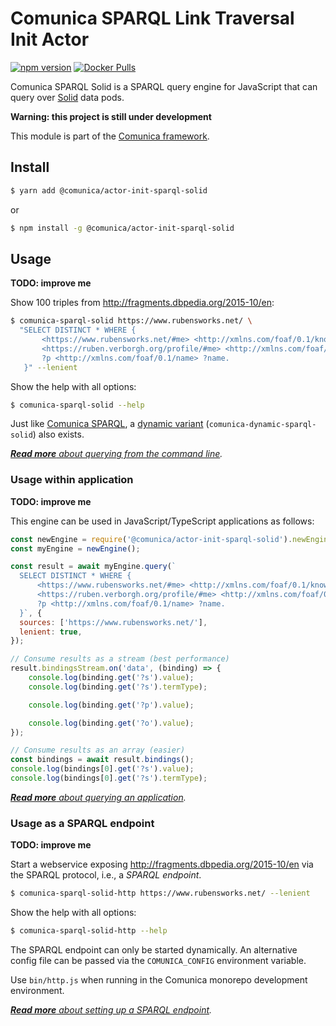 # Comunica SPARQL Link Traversal Init Actor

[![npm version](https://badge.fury.io/js/%40comunica%2Factor-init-sparql-solid.svg)](https://www.npmjs.com/package/@comunica/actor-init-sparql-solid)
[![Docker Pulls](https://img.shields.io/docker/pulls/comunica/actor-init-sparql-solid.svg)](https://hub.docker.com/r/comunica/actor-init-sparql-solid/)

Comunica SPARQL Solid is a SPARQL query engine for JavaScript that can query over [Solid](https://solidproject.org/) data pods.

**Warning: this project is still under development**

This module is part of the [Comunica framework](https://comunica.dev/).

## Install

```bash
$ yarn add @comunica/actor-init-sparql-solid
```

or

```bash
$ npm install -g @comunica/actor-init-sparql-solid
```

## Usage

**TODO: improve me**

Show 100 triples from http://fragments.dbpedia.org/2015-10/en:

```bash
$ comunica-sparql-solid https://www.rubensworks.net/ \
  "SELECT DISTINCT * WHERE {
       <https://www.rubensworks.net/#me> <http://xmlns.com/foaf/0.1/knows> ?p.
       <https://ruben.verborgh.org/profile/#me> <http://xmlns.com/foaf/0.1/knows> ?p.
       ?p <http://xmlns.com/foaf/0.1/name> ?name.
   }" --lenient
```

Show the help with all options:

```bash
$ comunica-sparql-solid --help
```

Just like [Comunica SPARQL](https://github.com/comunica/comunica/tree/master/packages/actor-init-sparql),
a [dynamic variant](https://github.com/comunica/comunica/tree/master/packages/actor-init-sparql#usage-from-the-command-line) (`comunica-dynamic-sparql-solid`) also exists.

_[**Read more** about querying from the command line](https://comunica.dev/docs/query/getting_started/query_cli/)._

### Usage within application

**TODO: improve me**

This engine can be used in JavaScript/TypeScript applications as follows:

```javascript
const newEngine = require('@comunica/actor-init-sparql-solid').newEngine;
const myEngine = newEngine();

const result = await myEngine.query(`
  SELECT DISTINCT * WHERE {
      <https://www.rubensworks.net/#me> <http://xmlns.com/foaf/0.1/knows> ?p.
      <https://ruben.verborgh.org/profile/#me> <http://xmlns.com/foaf/0.1/knows> ?p.
      ?p <http://xmlns.com/foaf/0.1/name> ?name.
  }`, {
  sources: ['https://www.rubensworks.net/'],
  lenient: true,
});

// Consume results as a stream (best performance)
result.bindingsStream.on('data', (binding) => {
    console.log(binding.get('?s').value);
    console.log(binding.get('?s').termType);

    console.log(binding.get('?p').value);

    console.log(binding.get('?o').value);
});

// Consume results as an array (easier)
const bindings = await result.bindings();
console.log(bindings[0].get('?s').value);
console.log(bindings[0].get('?s').termType);
```

_[**Read more** about querying an application](https://comunica.dev/docs/query/getting_started/query_app/)._

### Usage as a SPARQL endpoint

**TODO: improve me**

Start a webservice exposing http://fragments.dbpedia.org/2015-10/en via the SPARQL protocol, i.e., a _SPARQL endpoint_.

```bash
$ comunica-sparql-solid-http https://www.rubensworks.net/ --lenient
```

Show the help with all options:

```bash
$ comunica-sparql-solid-http --help
```

The SPARQL endpoint can only be started dynamically.
An alternative config file can be passed via the `COMUNICA_CONFIG` environment variable.

Use `bin/http.js` when running in the Comunica monorepo development environment.

_[**Read more** about setting up a SPARQL endpoint](https://comunica.dev/docs/query/getting_started/setup_endpoint/)._
